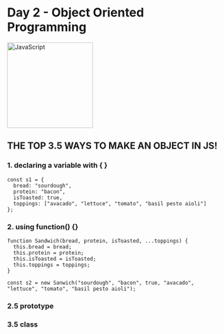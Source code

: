 # Day 2 - Object Oriented Programming

<img src="https://github.com/adion81/mern-lectures/blob/master/assets/js.png" alt="JavaScript" width="200px" />

## THE TOP 3.5 WAYS TO MAKE AN OBJECT IN JS!

### 1. declaring a variable with { }

```
const s1 = {
  bread: "sourdough",
  protein: "bacon",
  isToasted: true,
  toppings: ["avacado", "lettuce", "tomato", "basil pesto aioli"]
};
```

### 2. using function() {}

```
function Sandwich(bread, protein, isToasted, ...toppings) {
  this.bread = bread;
  this.protein = protein;
  this.isToasted = isToasted;
  this.toppings = toppings;
}

const s2 = new Sanwich("sourdough", "bacon", true, "avacado", "lettuce", "tomato", "basil pesto aioli");
```

### 2.5 prototype

### 3.5 class
